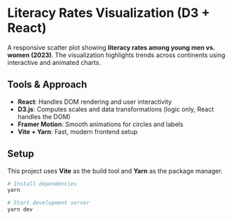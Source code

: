 # Literacy Rates Visualization (D3 + React)
A responsive scatter plot showing **literacy rates among young men vs. women (2023)**. The visualization highlights trends across continents using interactive and animated charts.

## Tools & Approach
- **React**: Handles DOM rendering and user interactivity
- **D3.js**: Computes scales and data transformations (logic only, React handles the DOM)
- **Framer Motion**: Smooth animations for circles and labels
- **Vite + Yarn**: Fast, modern frontend setup

## Setup
This project uses **Vite** as the build tool and **Yarn** as the package manager.

```bash
# Install dependencies
yarn

# Start development server
yarn dev
